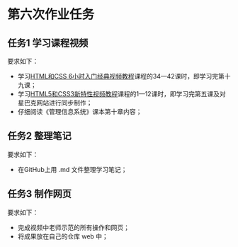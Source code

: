 # 第六次作业任务

## 任务1 学习课程视频

要求如下：
- 学习[HTML和CSS 6小时入门经典视频教程](http://edu.51cto.com/course/course_id-3116.html)课程的34—42课时，即学习完第十九课；
- 学习[HTML5和CSS3新特性视频教程](http://edu.51cto.com/course/course_id-3282.html)课程的1—12课时，即学习完第五课及对星巴克网站进行同步制作；
- 仔细阅读《管理信息系统》课本第十章内容；

## 任务2 整理笔记

要求如下：
- 在GitHub上用 .md 文件整理学习笔记；

## 任务3 制作网页

要求如下：
- 完成视频中老师示范的所有操作和网页；
- 将成果放在自己的仓库 web 中；